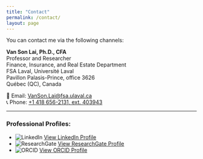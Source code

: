 ```yaml
---
title: "Contact"
permalink: /contact/
layout: page
---
```


You can contact me via the following channels:

**Van Son Lai, Ph.D., CFA**  
Professor and Researcher  
Finance, Insurance, and Real Estate Department  
FSA Laval, Université Laval  
Pavillon Palasis-Prince, office 3626  
Québec (QC), Canada  

📧 Email: [VanSon.Lai@fsa.ulaval.ca](mailto:VanSon.Lai@fsa.ulaval.ca)  
📞 Phone: [+1 418 656-2131, ext. 403943](tel:+14186562131,403943)

---

### Professional Profiles:

- ![LinkedIn](https://cdn-icons-png.flaticon.com/24/174/174857.png) [View LinkedIn Profile](https://www.linkedin.com/in/van-son-lai-ph-d-p-eng-cfa-4602734)
- ![ResearchGate](https://cdn-icons-png.flaticon.com/24/2111/2111341.png) [View ResearchGate Profile](https://www.researchgate.net/profile/Van-Son-Lai)
- ![ORCID](https://cdn-icons-png.flaticon.com/24/873/873120.png) [View ORCID Profile](https://orcid.org/0000-0001-8763-9373)
